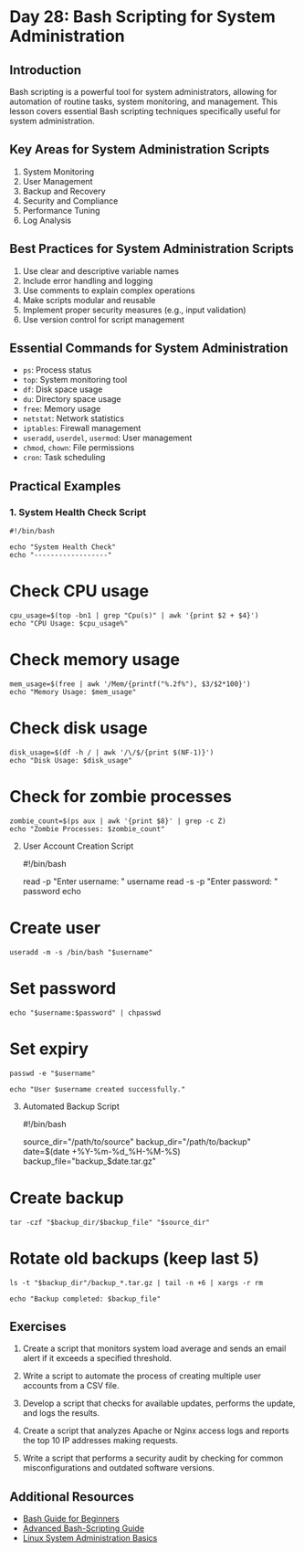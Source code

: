 # Day 28: Bash Scripting for System Administration

## Introduction

Bash scripting is a powerful tool for system administrators, allowing for automation of routine tasks, system monitoring, and management. This lesson covers essential Bash scripting techniques specifically useful for system administration.

## Key Areas for System Administration Scripts

1. System Monitoring
2. User Management
3. Backup and Recovery
4. Security and Compliance
5. Performance Tuning
6. Log Analysis

## Best Practices for System Administration Scripts

1. Use clear and descriptive variable names
2. Include error handling and logging
3. Use comments to explain complex operations
4. Make scripts modular and reusable
5. Implement proper security measures (e.g., input validation)
6. Use version control for script management

## Essential Commands for System Administration

- `ps`: Process status
- `top`: System monitoring tool
- `df`: Disk space usage
- `du`: Directory space usage
- `free`: Memory usage
- `netstat`: Network statistics
- `iptables`: Firewall management
- `useradd`, `userdel`, `usermod`: User management
- `chmod`, `chown`: File permissions
- `cron`: Task scheduling

## Practical Examples

### 1. System Health Check Script
    
    #!/bin/bash
    
    echo "System Health Check"
    echo "------------------"

# Check CPU usage

    cpu_usage=$(top -bn1 | grep "Cpu(s)" | awk '{print $2 + $4}')
    echo "CPU Usage: $cpu_usage%"

# Check memory usage

    mem_usage=$(free | awk '/Mem/{printf("%.2f%"), $3/$2*100}')
    echo "Memory Usage: $mem_usage"

# Check disk usage

    disk_usage=$(df -h / | awk '/\/$/{print $(NF-1)}')
    echo "Disk Usage: $disk_usage"

# Check for zombie processes

    zombie_count=$(ps aux | awk '{print $8}' | grep -c Z)
    echo "Zombie Processes: $zombie_count"

2. User Account Creation Script


    #!/bin/bash
    
    read -p "Enter username: " username
    read -s -p "Enter password: " password
    echo

# Create user

    useradd -m -s /bin/bash "$username"

# Set password

    echo "$username:$password" | chpasswd

# Set expiry

    passwd -e "$username"
    
    echo "User $username created successfully."

3. Automated Backup Script

    
    #!/bin/bash
    
    source_dir="/path/to/source"
    backup_dir="/path/to/backup"
    date=$(date +%Y-%m-%d_%H-%M-%S)
    backup_file="backup_$date.tar.gz"

# Create backup
    
    tar -czf "$backup_dir/$backup_file" "$source_dir"

# Rotate old backups (keep last 5)
    
    ls -t "$backup_dir"/backup_*.tar.gz | tail -n +6 | xargs -r rm
    
    echo "Backup completed: $backup_file"


## Exercises

1. Create a script that monitors system load average and sends an email alert if it exceeds a specified threshold.

2. Write a script to automate the process of creating multiple user accounts from a CSV file.

3. Develop a script that checks for available updates, performs the update, and logs the results.

4. Create a script that analyzes Apache or Nginx access logs and reports the top 10 IP addresses making requests.

5. Write a script that performs a security audit by checking for common misconfigurations and outdated software versions.

## Additional Resources

- [Bash Guide for Beginners](https://tldp.org/LDP/Bash-Beginners-Guide/html/)
- [Advanced Bash-Scripting Guide](https://tldp.org/LDP/abs/html/)
- [Linux System Administration Basics](https://www.linode.com/docs/guides/linux-system-administration-basics/)